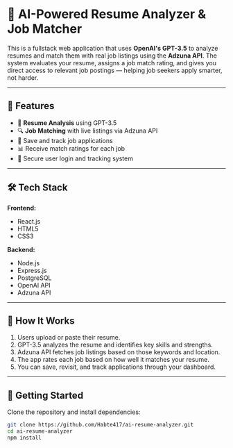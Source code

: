 # 🤖 AI-Powered Resume Analyzer & Job Matcher

This is a fullstack web application that uses **OpenAI's GPT-3.5** to analyze resumes and match them with real job listings using the **Adzuna API**. The system evaluates your resume, assigns a job match rating, and gives you direct access to relevant job postings — helping job seekers apply smarter, not harder.

---

## 🚀 Features

- 📄 **Resume Analysis** using GPT-3.5
- 🔍 **Job Matching** with live listings via Adzuna API
- 💾 Save and track job applications
- 📊 Receive match ratings for each job
- 🔐 Secure user login and tracking system

---

## 🛠 Tech Stack

**Frontend:**  
- React.js  
- HTML5  
- CSS3  

**Backend:**  
- Node.js  
- Express.js  
- PostgreSQL  
- OpenAI API  
- Adzuna API  

---

## 🧠 How It Works

1. Users upload or paste their resume.
2. GPT-3.5 analyzes the resume and identifies key skills and strengths.
3. Adzuna API fetches job listings based on those keywords and location.
4. The app rates each job based on how well it matches your resume.
5. You can save, revisit, and track applications through your dashboard.

---

## 📁 Getting Started

Clone the repository and install dependencies:

```bash
git clone https://github.com/Habte417/ai-resume-analyzer.git
cd ai-resume-analyzer
npm install
